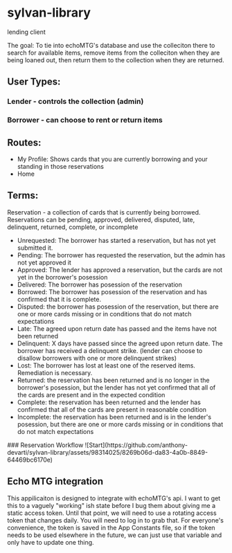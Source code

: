# sylvan-library
lending client

The goal: To tie into echoMTG's database and use the colleciton there to search for available items, remove items from the colleciton when they are being loaned out, then return them to the collection when they are returned.

## User Types:
### Lender - controls the collection (admin)
### Borrower - can choose to rent or return items

## Routes: 
<ul>
<li>My Profile: Shows cards that you are currently borrowing and your standing in those reservations</li>
<li>Home</li>
</ul>

## Terms:
Reservation - a collection of cards that is currently being borrowed.  Reservations can be pending, approved, delivered, disputed, late, delinquent, returned, complete, or incomplete
<ul>
  <li>Unrequested: The borrower has started a reservation, but has not yet submitted it.</li>
  <li>Pending:  The borrower has requested the reservation, but the admin has not yet approved it</li>
  <li>Approved: The lender has approved a reservation, but the cards are not yet in the borrower's posession</li>
  <li>Delivered: The borrower has posession of the reservation</li>
  <li>Borrowed: The borrower has posession of the reservation and has confirmed that it is complete.</li>
  <li>Disputed: the borrower has posession of the reservation, but there are one or more cards missing or in conditions that do not match expectations</li>
  <li>Late: The agreed upon return date has passed and the items have not been returned</li>
  <li>Delinquent: X days have passed since the agreed upon return date.  The borrower has received a delinquent strike.  (lender can choose to disallow borrowers with one or more delinquent strikes)</li>
  <li>Lost: The borrower has lost at least one of the reserved items.  Remediation is necessary.</li>
  <li>Returned: the reservation has been returned and is no longer in the borrower's posession, but the lender has not yet confirmed that all of the cards are present and in the expected condition</li>
  <li>Complete: the reservation has been returned and the lender has confirmed that all of the cards are present in reasonable condition</li>
  <li>Incomplete: the reservation has been returned and is in the lender's posession, but there are one or more cards missing or in conditions that do not match expectations</li>
</ul>
### Reservation Workflow
![Start](https://github.com/anthony-devarti/sylvan-library/assets/98314025/8269b06d-da83-4a0b-8849-64469bc6170e)



## Echo MTG integration
This appilicaiton is designed to integrate with echoMTG's api.  I want to get this to a vaguely "working" ish state before I bug them about giving me a static access token.  Until that point, we will need to use a rotating access token that changes daily.  You will need to log in to grab that.  For everyone's convenience, the token is saved in the App Constants file, so if the token needs to be used elsewhere in the future, we can just use that variable and only have to update one thing.
